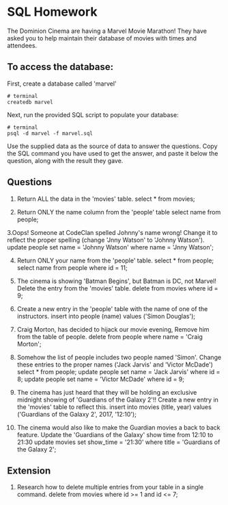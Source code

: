 # SQL Homework

The Dominion Cinema are having a Marvel Movie Marathon! They have asked you to help maintain their database of movies with times and attendees.

## To access the database:

First, create a database called 'marvel'
```
# terminal
createdb marvel
```

Next, run the provided SQL script to populate your database:
```
# terminal
psql -d marvel -f marvel.sql
```

Use the supplied data as the source of data to answer the questions.  Copy the SQL command you have used to get the answer, and paste it below the question, along with the result they gave.

## Questions

1. Return ALL the data in the 'movies' table.
select * from movies;

2. Return ONLY the name column from the 'people' table
select name from people;

3.Oops! Someone at CodeClan spelled Johnny's name wrong! Change it to reflect the proper spelling (change 'Jnny Watson' to 'Johnny Watson').
update people set name = 'Johnny Watson' where name = 'Jnny Watson';

4. Return ONLY your name from the 'people' table.
select * from people;
select name from people where id = 11;
5. The cinema is showing 'Batman Begins', but Batman is DC, not Marvel! Delete the entry from the 'movies' table.
delete from movies where id = 9;

6. Create a new entry in the 'people' table with the name of one of the instructors.
insert into people (name) values ('Simon Douglas');

7. Craig Morton, has decided to hijack our movie evening, Remove him from the table of people.
delete from people where name = 'Craig Morton';

8. Somehow the list of people includes two people named 'Simon'. Change these entries to the proper names ('Jack Jarvis' and 'Victor McDade')
select * from people;
update people set name = 'Jack Jarvis' where id = 8;
update people set name = 'Victor McDade' where id = 9;

9. The cinema has just heard that they will be holding an exclusive midnight showing of 'Guardians of the Galaxy 2'!! Create a new entry in the 'movies' table to reflect this.
insert into movies (title, year) values ('Guardians of the Galaxy 2', 2017, '12:10');

10. The cinema would also like to make the Guardian movies a back to back feature. Update the 'Guardians of the Galaxy' show time from 12:10 to 21:30
update movies set show_time = '21:30' where title = 'Guardians of the Galaxy 2';

## Extension

1. Research how to delete multiple entries from your table in a single command.
delete from movies where id >= 1 and id <= 7;
